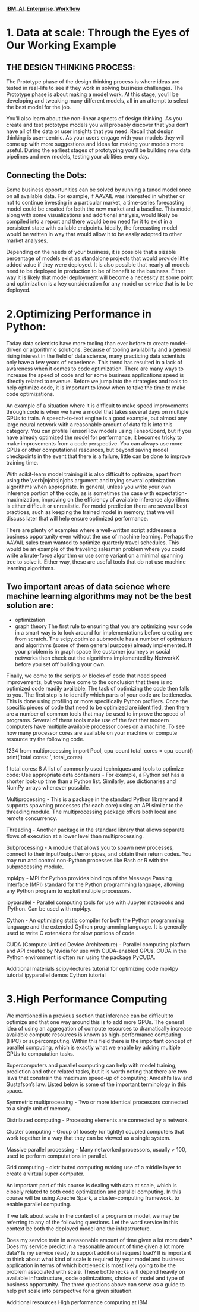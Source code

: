 



**[IBM_AI_Enterprise_Workflow](https://www.coursera.org/specializations/ibm-ai-workflow?)**


# 1. Data at scale: Through the Eyes of Our Working Example

## THE DESIGN THINKING PROCESS:

The Prototype phase of the design thinking process is where ideas are tested in real-life to see if they work in solving business challenges. The Prototype phase is about making a model work. At this stage, you’ll be developing and tweaking many different models, all in an attempt to select the best model for the job.

You’ll also learn about the non-linear aspects of design thinking. As you create and test prototype models you will probably discover that you don’t have all of the data or user insights that you need. Recall that design thinking is user-centric. As your users engage with your models they will come up with more suggestions and ideas for making your models more useful. During the earliest stages of prototyping you’ll be building new data pipelines and new models, testing your abilities every day.

## Connecting the Dots:

Some business opportunities can be solved by running a tuned model once on all available data. For example, if AAVAIL was interested in whether or not to continue investing in a particular market, a time-series forecasting model could be created for both the new market and a baseline. This model, along with some visualizations and additional analysis, would likely be compiled into a report and there would be no need for it to exist in a persistent state with callable endpoints. Ideally, the forecasting model would be written in way that would allow it to be easily adopted to other market analyses.

Depending on the needs of your business, it is possible that a sizable percentage of models exist as standalone projects that would provide little added value if they were deployed. It is also possible that nearly all models need to be deployed in production to be of benefit to the business. Either way it is likely that model deployment will become a necessity at some point and optimization is a key consideration for any model or service that is to be deployed.


# 2.Optimizing Performance in Python:

Today data scientists have more tooling than ever before to create model-driven or algorithmic solutions. Because of tooling availability and a general rising interest in the field of data science, many practicing data scientists only have a few years of experience. This trend has resulted in a lack of awareness when it comes to code optimization. There are many ways to increase the speed of code and for some business applications speed is directly related to revenue. Before we jump into the strategies and tools to help optimize code, it is important to know when to take the time to make code optimizations.

An example of a situation where it is difficult to make speed improvements through code is when we have a model that takes several days on multiple GPUs to train. A speech-to-text engine is a good example, but almost any large neural network with a reasonable amount of data falls into this category. You can profile TensorFlow models using TensorBoard, but if you have already optimized the model for performance, it becomes tricky to make improvements from a code perspective. You can always use more GPUs or other computational resources, but beyond saving model checkpoints in the event that there is a failure, little can be done to improve training time.

With scikit-learn model training it is also difficult to optimize, apart from using the \verb|njobs|njobs argument and trying several optimization algorithms when appropriate. In general, unless you write your own inference portion of the code, as is sometimes the case with expectation-maximization, improving on the efficiency of available inference algorithms is either difficult or unrealistic. For model prediction there are several best practices, such as keeping the trained model in memory, that we will discuss later that will help ensure optimized performance.

There are plenty of examples where a well-written script addresses a business opportunity even without the use of machine learning. Perhaps the AAVAIL sales team wanted to optimize quarterly travel schedules. This would be an example of the traveling salesman problem where you could write a brute-force algorithm or use some variant on a minimal spanning tree to solve it. Either way, these are useful tools that do not use machine learning algorithms.

## Two important areas of data science where machine learning algorithms may not be the best solution are:

- optimization
- graph theory
The first rule to ensuring that you are optimizing your code in a smart way is to look around for implementations before creating one from scratch. The scipy.optimize submodule has a number of optimizers and algorithms (some of them general purpose) already implemented. If your problem is in graph space like customer journeys or social networks then check out the algorithms implemented by NetworkX before you set off building your own.

Finally, we come to the scripts or blocks of code that need speed improvements, but you have come to the conclusion that there is no optimized code readily available. The task of optimizing the code then falls to you. The first step is to identify which parts of your code are bottlenecks. This is done using profiling or more specifically Python profilers. Once the specific pieces of code that need to be optimized are identified, then there are a number of common tools that may be used to improve the speed of programs. Several of these tools make use of the fact that modern computers have multiple available processor cores on a machine. To see how many processor cores are available on your machine or compute resource try the following code.

1234
from multiprocessing import Pool, cpu_count
total_cores = cpu_count()
print('total cores: ', total_cores)

1
total cores: 8
A list of commonly used techniques and tools to optimize code:
Use appropriate data containers - For example, a Python set has a shorter look-up time than a Python list. Similarly, use dictionaries and NumPy arrays whenever possible.

Multiprocessing - This is a package in the standard Python library and it supports spawning processes (for each core) using an API similar to the threading module. The multiprocessing package offers both local and remote concurrency.

Threading - Another package in the standard library that allows separate flows of execution at a lower level than multiprocessing.

Subprocessing - A module that allows you to spawn new processes, connect to their input/output/error pipes, and obtain their return codes. You may run and control non-Python processes like Bash or R with the subprocessing module.

mpi4py - MPI for Python provides bindings of the Message Passing Interface (MPI) standard for the Python programming language, allowing any Python program to exploit multiple processors.

ipyparallel - Parallel computing tools for use with Jupyter notebooks and IPython. Can be used with mpi4py.

Cython - An optimizing static compiler for both the Python programming language and the extended Cython programming language. It is generally used to write C extensions for slow portions of code.

CUDA (Compute Unified Device Architecture) - Parallel computing platform and API created by Nvidia for use with CUDA-enabled GPUs. CUDA in the Python environment is often run using the package PyCUDA.

Additional materials
scipy-lectures tutorial for optimizing code
mpi4py tutorial
ipyparallel demos
Cython tutorial




# 3.High Performance Computing

We mentioned in a previous section that inference can be difficult to optimize and that one way around this is to add more GPUs. The general idea of using an aggregation of compute resources to dramatically increase available compute resources is known as high-performance computing (HPC) or supercomputing. Within this field there is the important concept of parallel computing, which is exactly what we enable by adding multiple GPUs to computation tasks.

Supercomputers and parallel computing can help with model training, prediction and other related tasks, but it is worth noting that there are two laws that constrain the maximum speed-up of computing: Amdahl’s law and Gustafson’s law. Listed below is some of the important terminology in this space.

Symmetric multiprocessing - Two or more identical processors connected to a single unit of memory.

Distributed computing - Processing elements are connected by a network.

Cluster computing - Group of loosely (or tightly) coupled computers that work together in a way that they can be viewed as a single system.

Massive parallel processing - Many networked processors, usually > 100, used to perform computations in parallel.

Grid computing - distributed computing making use of a middle layer to create a virtual super computer.

An important part of this course is dealing with data at scale, which is closely related to both code optimization and parallel computing. In this course will be using Apache Spark, a cluster-computing framework, to enable parallel computing.

If we talk about scale in the context of a program or model, we may be referring to any of the following questions. Let the word service in this context be both the deployed model and the infrastructure.

Does my service train in a reasonable amount of time given a lot more data?
Does my service predict in a reasonable amount of time given a lot more data?
Is my service ready to support additional request load?
It is important to think about what kind of scale is required by your model and business application in terms of which bottleneck is most likely going to be the problem associated with scale. These bottlenecks will depend heavily on available infrastructure, code optimizations, choice of model and type of business opportunity. The three questions above can serve as a guide to help put scale into perspective for a given situation.

Additional resources
High performance computing at IBM

